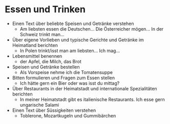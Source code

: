 # Essen und Trinken

- Einen Text über beliebte Speisen und Getränke verstehen
    - Am liebsten essen die Deutschen... Die Österreicher mögen... In der Schweiz trinkt man...
- Über eigene Vorlieben und typische Gerichte und Getränke im Heimatland berichten
    - In Polen trinkt/isst man am liebsten... Ich mag...
- Lebensmittel benennen
    - der Apfel, die Milch, das Brot
- Speisen und Getränke bestellen
    - Als Vorspeise nehme ich die Tomatensuppe
- Bitten formulieren und Fragen zum Essen stellen
    - Ich hätte gern ein Bier oder was isst du mittag?
- Über Restaurants in der Heimatstadt und internationale Spezialitäten berichten
    - In meiner Heimatstadt gibt es italienische Restaurants. Ich esse gern ungarische Salami
- Einen Text über Süssigkeiten verstehen
    - Toblerone, Mozartkugeln und Gummibärchen
